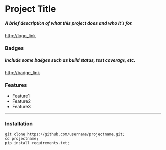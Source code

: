 # Project Title

##### A brief description of what this project does and who it's for.

<http://logo_link>

### Badges

##### Include some badges such as build status, test coverage, etc.

<http://badge_link>

### Features

- Feature1
- Feature2
- Feature3

---

### Installation

    git clone https://github.com/username/projectname.git;
    cd projectname;
    pip install requirements.txt;
